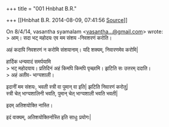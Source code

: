 +++
title = "001 Hnbhat B.R."

+++
[[Hnbhat B.R.	2014-08-09, 07:41:56 [Source](https://groups.google.com/g/samskrita/c/FWK7bPgo4OU)]]



On 8/4/14, vasantha syamalam \<[vasantha...@gmail.com]()\> wrote:  
\> आम्। सदा भट् महोदयः एव मम संशय -निवशरणं करोति।  
  

अहं कदापि निवशरणं न करोमि संशयानाम्। यदि शक्यम्, निवारणमेव करोमि\|  

  
  
हार्दिक धन्यवादं समर्पयामि  
\> भट् महोदयाय। प्रतिदिनं अहं किमपि किमपि पृच्छामि। झटिति सः उत्तरम् ददाति।  
\> अहं अतीव- भाग्यशाली।  
  

इदानीं मम संशयः, भवती स्त्री वा पुमान् वा इति\| झटिति निवारणं करोतु\|  
स्त्री चेत् भाग्यशालिनी भवति, पुमान् चेत् भाग्यशाली भवति भवती\|  

  
इदम् अतिशयोक्ति नास्ति।  
  

इदं वाक्यम्, अतिशयोक्तिर्नास्ति इति साधुः प्रयोगः\|  

